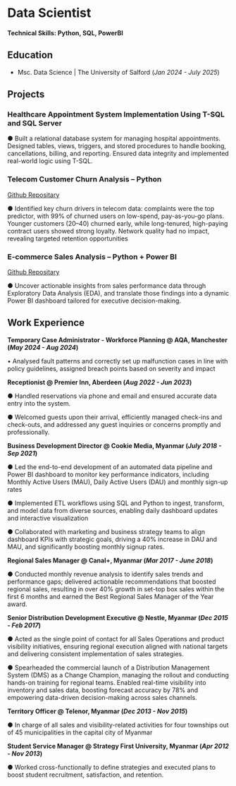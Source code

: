 # Data Scientist

#### Technical Skills: Python, SQL, PowerBI

## Education
- Msc. Data Science | The University of Salford (_Jan 2024 - July 2025_)								       		

## Projects
### Healthcare Appointment System Implementation Using T-SQL and SQL Server

●	Built a relational database system for managing hospital appointments. Designed tables, views, triggers, and stored procedures to handle booking, cancellations, billing, and reporting. Ensured data integrity and implemented real-world logic using T-SQL.

### Telecom Customer Churn Analysis – Python
[Github Repositary](https://github.com/FrancisAungThu/TelecomChurnAnalysis/blob/main/README.md)

●	Identified key churn drivers in telecom data: complaints were the top predictor, with 99% of churned users on low-spend, pay-as-you-go plans. Younger customers (20–40) churned early, while long-tenured, high-paying contract users showed strong loyalty. Network quality had no impact, revealing targeted retention opportunities

### E-commerce Sales Analysis – Python + Power BI
[Github Repositary](https://github.com/FrancisAungThu/DataAnalysisProjects/blob/main/RetailSalesAnalysis/Readme.MD)

● Uncover actionable insights from sales performance data through Exploratory Data Analysis (EDA), and translate those findings into a dynamic Power BI dashboard tailored for executive decision-making.

## Work Experience
**Temporary Case Administrator - Workforce Planning @ AQA, Manchester (_May 2024 - Aug 2024_)**

•	Analysed fault patterns and correctly set up malfunction cases in line with policy guidelines, assigned breach points based on severity and impact 

**Receptionist @ Premier Inn, Aberdeen (_Aug 2022 - Jun 2023_)**

●	Handled reservations via phone and email and ensured accurate data entry into the system.

●	Welcomed guests upon their arrival, efficiently managed check-ins and check-outs, and addressed any guest inquiries or concerns promptly and professionally.

**Business Development Director @ Cookie Media, Myanmar (_July 2018 - Sep 2021_)**

●	Led the end-to-end development of an automated data pipeline and Power BI dashboard to monitor key performance indicators, including Monthly Active Users (MAU), Daily Active Users (DAU) and monthly sign-up rates  

●	Implemented ETL workflows using SQL and Python to ingest, transform, and model data from diverse sources, enabling daily dashboard updates and interactive visualization

●	Collaborated with marketing and business strategy teams to align dashboard KPIs with strategic goals, driving a 40% increase in DAU and MAU, and significantly boosting monthly signup rates.

**Regional Sales Manager @ Canal+, Myanmar (_Mar 2017 - June 2018_)**

●	Conducted monthly revenue analysis to identify sales trends and performance gaps; delivered actionable recommendations that boosted regional sales, resulting in over 40% growth in set-top box sales within the first 6 months and earned the Best Regional Sales Manager of the Year award.

**Senior Distribution Development Executive @ Nestle, Myanmar (_Dec 2015 - Feb 2017_)**

●	Acted as the single point of contact for all Sales Operations and product visibility initiatives, ensuring regional execution aligned with national targets and delivering consistent implementation of sales strategies.

●	Spearheaded the commercial launch of a Distribution Management System (DMS) as a Change Champion, managing the rollout and conducting hands-on training for regional teams. Enabled real-time visibility into inventory and sales data, boosting forecast accuracy by 78% and empowering data-driven decision-making across sales channels.

**Territory Officer @ Telenor, Myanmar (_Dec 2013 - Nov 2015_)**

●	In charge of all sales and visibility-related activities for four townships out of 45 municipalities in the capital city of Myanmar

**Student Service Manager @ Strategy First University, Myanmar (_Apr 2012 - Nov 2013_)**

●	Worked cross-functionally to define strategies and executed plans to boost student recruitment, satisfaction, and retention.
